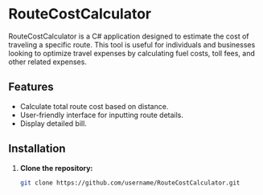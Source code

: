 # RouteCostCalculator

RouteCostCalculator is a C# application designed to estimate the cost of traveling a specific route. This tool is useful for individuals and businesses looking to optimize travel expenses by calculating fuel costs, toll fees, and other related expenses.

## Features

- Calculate total route cost based on distance.
- User-friendly interface for inputting route details.
- Display detailed bill.

## Installation

1. **Clone the repository:**
   ```bash
   git clone https://github.com/username/RouteCostCalculator.git
